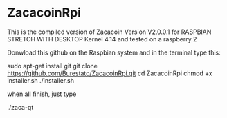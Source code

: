 # ZacacoinRpi

This is the compiled version of Zacacoin Version V2.0.0.1 for RASPBIAN STRETCH WITH DESKTOP Kernel 4.14 and tested on a raspberry 2

Donwload this github on the Raspbian system and in the terminal type this:

sudo apt-get install git
git clone https://github.com/Burestato/ZacacoinRpi.git
cd ZacacoinRpi
chmod +x installer.sh
./installer.sh

when all finish, just type 

./zaca-qt 


